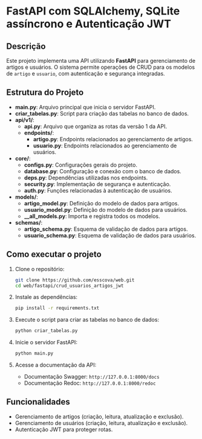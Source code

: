 # FastAPI com SQLAlchemy, SQLite assíncrono e Autenticação JWT

## Descrição
Este projeto implementa uma API utilizando **FastAPI** para gerenciamento de artigos e usuários. O sistema permite operações de CRUD para os modelos de `artigo` e `usuario`, com autenticação e segurança integradas.

## Estrutura do Projeto

- **main.py**: Arquivo principal que inicia o servidor FastAPI.
- **criar_tabelas.py**: Script para criação das tabelas no banco de dados.
- **api/v1/**:
  - **api.py**: Arquivo que organiza as rotas da versão 1 da API.
  - **endpoints/**:
    - **artigo.py**: Endpoints relacionados ao gerenciamento de artigos.
    - **usuario.py**: Endpoints relacionados ao gerenciamento de usuários.
- **core/**:
  - **configs.py**: Configurações gerais do projeto.
  - **database.py**: Configuração e conexão com o banco de dados.
  - **deps.py**: Dependências utilizadas nos endpoints.
  - **security.py**: Implementação de segurança e autenticação.
  - **auth.py**: Funções relacionadas à autenticação de usuários.
- **models/**:
  - **artigo_model.py**: Definição do modelo de dados para artigos.
  - **usuario_model.py**: Definição do modelo de dados para usuários.
  - **__all_models.py**: Importa e registra todos os modelos.
- **schemas/**:
  - **artigo_schema.py**: Esquema de validação de dados para artigos.
  - **usuario_schema.py**: Esquema de validação de dados para usuários.

## Como executar o projeto

1. Clone o repositório:
   ```bash
   git clone https://github.com/esscova/web.git
   cd web/fastapi/crud_usuarios_artigos_jwt
   ```

2. Instale as dependências:
   ```bash
   pip install -r requirements.txt
   ```

3. Execute o script para criar as tabelas no banco de dados:
   ```bash
   python criar_tabelas.py
   ```

4. Inicie o servidor FastAPI:
   ```bash
   python main.py
   ```

5. Acesse a documentação da API:
   - Documentação Swagger: `http://127.0.0.1:8000/docs`
   - Documentação Redoc: `http://127.0.0.1:8000/redoc`

## Funcionalidades

- Gerenciamento de artigos (criação, leitura, atualização e exclusão).
- Gerenciamento de usuários (criação, leitura, atualização e exclusão).
- Autenticação JWT para proteger rotas.

